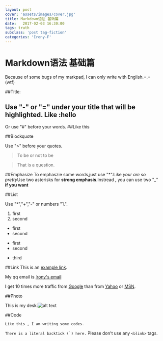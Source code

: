 ```yaml
---
layout: post
cover: 'assets/images/cover.jpg'
title: Markdown语法 基础篇
date:   2017-02-03 16:30:00
tags: truth
subclass: 'post tag-fiction'
categories: 'Irony-F'
---
```





Markdown语法 基础篇
=========
Because of some bugs of my markpad, I can only write with English.=.=(wtf)

##Title: 

Use "-" or "=" under your title that will be highlighted.
Like :hello
------
Or use "#" before your words.
##Like this

##Blockquote

Use  ">"  before your quotes.

>To be or not to be

>That is a question.
 

##Emphasize
To emphaszie some words,just use "*".Like *your are so pretty*Use two asterisks for **strong emphasis**.Instread , you can use two "_" __if you want__

##List

Use "*","+","-" or numbers "1.".

1.	first
2.	second
+	first
+	second
-	first
-	second
*	third

##Link
This is an [example link](http://example.com/).

My qq email is [Irony's email](923012337@qq.com)

I get 10 times more traffic from [Google][1] than from
[Yahoo][2] or [MSN][3].

[1]: http://google.com/ "Google"
[2]: http://search.yahoo.com/ "Yahoo Search"
[3]: http://search.msn.com/ "MSN Search"


##Photo

This is my desk.![alt text](http://img06.tooopen.com/images/20170111/tooopen_sy_196580168948.jpg)

##Code

	Like this , I am writing some codes.

``There is a literal backtick (`) here.``
Please don't use any `<blink>` tags.






	



